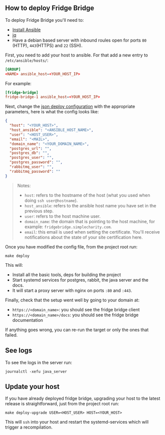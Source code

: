 ## How to deploy Fridge Bridge

To deploy Fridge Bridge you'll need to:

- [Install Ansible](https://docs.ansible.com/ansible/latest/installation_guide/intro_installation.html)
- [jq](https://jqlang.github.io/jq/download/)
- Have a debian based server with inbound roules open for ports `80` (HTTP), `443`(HTTPS) and `22` (SSH).

First, you need to add your host to ansible. For that add a new entry to `/etc/ansible/hosts/`:

```conf
[GROUP]
<NAME> ansible_host=<YOUR_HOST_IP>
```

For example:

```conf
[fridge-bridge]
fridge-bridge-1 ansible_host=<YOUR_HOST_IP>
```

Next, change the [json deploy configuration](https://vscode.dev/github/Lisandrogq/DDS-Grupo11/blob/deploy-infra/anual/infra/scripts/deploy-conf.json#L1-L13) with the appropriate parameters, here is what the config looks like:

```json
{
  "host": "<YOUR_HOST>",
  "host_ansible": "<ANSIBLE_HOST_NAME>",
  "user": "<HOST_USER>",
  "email": "<MAIL>",
  "domain_name": "<YOUR_DOMAIN_NAME>",
  "postgres_url": "",
  "postgres_db": "",
  "postgres_user": "",
  "postgres_password": "",
  "rabbitmq_user": "",
  "rabbitmq_password": ""
}
```

> Notes:
>
> - `host`: refers to the hostname of the host (what you used when doing `ssh user@hostname`).
> - `host_ansible`: refers to the ansible host name you have set in the previous step.
> - `user`: refers to the host machine user.
> - `domain_name`: the domain that is pointing to the host machine, for example: `fridgebridge.simplecharity.com`.
> - `email`: this email is used when setting the certificate. You'll receive notifications about the state of your site certification here.

Once you have modified the config file, from the project root run:

```shell
make deploy
```

This will:

- Install all the basic tools, deps for building the project
- Start systemd services for postgres, rabbit, the java server and the docs.
- It will start a proxy server with nginx on ports `:80` and `:443`.

Finally, check that the setup went well by going to your domain at:

- `https://<domain_name>`: you should see the fridge bridge client
- `https://<domain_name>/docs`: you should see the fridge bridge documentation

If anything goes wrong, you can re-run the target or only the ones that failed.

## See logs

To see the logs in the server run:

```shell
journalctl -xefu java_server
```

## Update your host

If you have already deployed fridge bridge, upgrading your host to the latest release is straightforward, just from the project root run:

```shell
make deploy-upgrade USER=<HOST_USER> HOST=<YOUR_HOST>
```

This will `ssh` into your host and restart the systemd-services which will trigger a recompilation.
